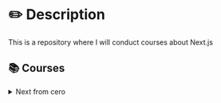 # ✏️ Description

This is a repository where I will conduct courses about Next.js

## 📚 Courses

<section>
  <details>
    <summary>
      <span>Next from cero</span> 
    </summary>
    <section>
      <h4> 🌐 Reference website </h4>
       <a href='https://nextjs.org/learn'>Start building with Next.js</a>
       <h4> 📒 Chapters </h4>
          <section>
            <details name='chaptersBasicNext'>
              <summary>
                <h4> Capitulo 1 </h4>
              </summary>
              <p>Creamos un nuevo proyecto react</p>
            </details>
            <details name='chaptersBasicNext'>
              <summary>
                <h4> Capitulo 2 </h4>
              </summary>
              <p>Hacemos algo</p>
            </details>
      </section>
    </section>
  </details>
</section>


